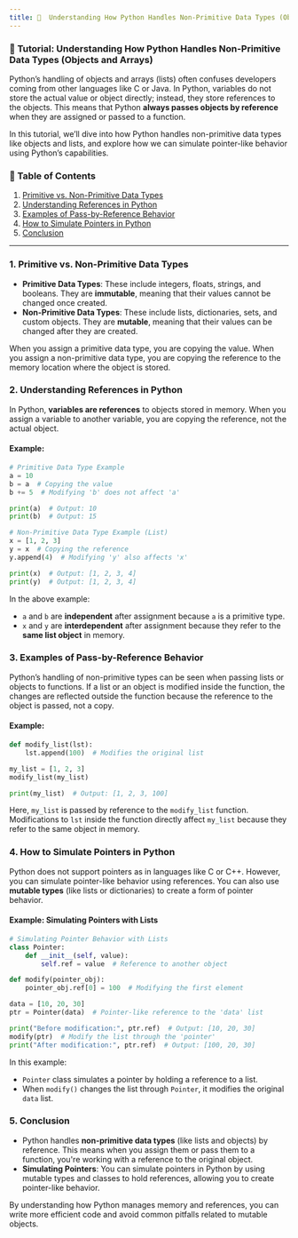 ```yaml
---
title: 📘  Understanding How Python Handles Non-Primitive Data Types (Objects and Arrays)
---
```


### 📘 Tutorial: Understanding How Python Handles Non-Primitive Data Types (Objects and Arrays)

Python’s handling of objects and arrays (lists) often confuses developers coming from other languages like C or Java. In Python, variables do not store the actual value or object directly; instead, they store references to the objects. This means that Python **always passes objects by reference** when they are assigned or passed to a function.

In this tutorial, we’ll dive into how Python handles non-primitive data types like objects and lists, and explore how we can simulate pointer-like behavior using Python’s capabilities.

### 📝 Table of Contents

1. [Primitive vs. Non-Primitive Data Types](#1-primitive-vs-non-primitive-data-types)
2. [Understanding References in Python](#2-understanding-references-in-python)
3. [Examples of Pass-by-Reference Behavior](#3-examples-of-pass-by-reference-behavior)
4. [How to Simulate Pointers in Python](#4-how-to-simulate-pointers-in-python)
5. [Conclusion](#5-conclusion)

---

### 1. Primitive vs. Non-Primitive Data Types

- **Primitive Data Types**: These include integers, floats, strings, and booleans. They are **immutable**, meaning that their values cannot be changed once created.
- **Non-Primitive Data Types**: These include lists, dictionaries, sets, and custom objects. They are **mutable**, meaning that their values can be changed after they are created.

When you assign a primitive data type, you are copying the value. When you assign a non-primitive data type, you are copying the reference to the memory location where the object is stored.

### 2. Understanding References in Python

In Python, **variables are references** to objects stored in memory. When you assign a variable to another variable, you are copying the reference, not the actual object.

#### Example:

```python
# Primitive Data Type Example
a = 10
b = a  # Copying the value
b += 5  # Modifying 'b' does not affect 'a'

print(a)  # Output: 10
print(b)  # Output: 15

# Non-Primitive Data Type Example (List)
x = [1, 2, 3]
y = x  # Copying the reference
y.append(4)  # Modifying 'y' also affects 'x'

print(x)  # Output: [1, 2, 3, 4]
print(y)  # Output: [1, 2, 3, 4]
```

In the above example:

- `a` and `b` are **independent** after assignment because `a` is a primitive type.
- `x` and `y` are **interdependent** after assignment because they refer to the **same list object** in memory.

### 3. Examples of Pass-by-Reference Behavior

Python’s handling of non-primitive types can be seen when passing lists or objects to functions. If a list or an object is modified inside the function, the changes are reflected outside the function because the reference to the object is passed, not a copy.

#### Example:

```python
def modify_list(lst):
    lst.append(100)  # Modifies the original list

my_list = [1, 2, 3]
modify_list(my_list)

print(my_list)  # Output: [1, 2, 3, 100]
```

Here, `my_list` is passed by reference to the `modify_list` function. Modifications to `lst` inside the function directly affect `my_list` because they refer to the same object in memory.

### 4. How to Simulate Pointers in Python

Python does not support pointers as in languages like C or C++. However, you can simulate pointer-like behavior using references. You can also use **mutable types** (like lists or dictionaries) to create a form of pointer behavior.

#### Example: Simulating Pointers with Lists

```python
# Simulating Pointer Behavior with Lists
class Pointer:
    def __init__(self, value):
        self.ref = value  # Reference to another object

def modify(pointer_obj):
    pointer_obj.ref[0] = 100  # Modifying the first element

data = [10, 20, 30]
ptr = Pointer(data)  # Pointer-like reference to the 'data' list

print("Before modification:", ptr.ref)  # Output: [10, 20, 30]
modify(ptr)  # Modify the list through the 'pointer'
print("After modification:", ptr.ref)  # Output: [100, 20, 30]
```

In this example:

- `Pointer` class simulates a pointer by holding a reference to a list.
- When `modify()` changes the list through `Pointer`, it modifies the original `data` list.

### 5. Conclusion

- Python handles **non-primitive data types** (like lists and objects) by reference. This means when you assign them or pass them to a function, you're working with a reference to the original object.
- **Simulating Pointers**: You can simulate pointers in Python by using mutable types and classes to hold references, allowing you to create pointer-like behavior.

By understanding how Python manages memory and references, you can write more efficient code and avoid common pitfalls related to mutable objects.
